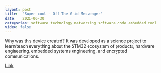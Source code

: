 ```yaml
---
layout: post
title:  "Super cool - Off The Grid Messenger"
date:   2021-06-30
categories: software technology networking software code embedded cool learning
video: false
---
```


Why was this device created? It was developed as a science project to learn/teach everything about the STM32 ecosystem of products, hardware engineering, embedded systems engineering, and encrypted communications.

[Link](//github.com/TrevorAttema/OTGMessenger)

